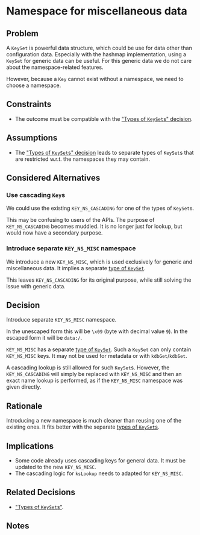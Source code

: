 # Namespace for miscellaneous data

## Problem

A `KeySet` is powerful data structure, which could be use for data other than configuration data.
Especially with the hashmap implementation, using a `KeySet` for generic data can be useful.
For this generic data we do not care about the namespace-related features.

However, because a `Key` cannot exist without a namespace, we need to choose a namespace.

## Constraints

- The outcome must be compatible with the ["Types of `KeySet`s" decision](../2_in_progress/keyset_types.md).

## Assumptions

- The ["Types of `KeySet`s" decision](../2_in_progress/keyset_types.md) leads to separate types of `KeySet`s that are restricted w.r.t. the namespaces they may contain.

## Considered Alternatives

### Use cascading `Key`s

We could use the existing `KEY_NS_CASCADING` for one of the types of `KeySet`s.

This may be confusing to users of the APIs.
The purpose of `KEY_NS_CASCADING` becomes muddied.
It is no longer just for lookup, but would now have a secondary purpose.

### Introduce separate `KEY_NS_MISC` namespace

We introduce a new `KEY_NS_MISC`, which is used exclusively for generic and miscellaneous data.
It implies a separate [type of `KeySet`](../2_in_progress/keyset_types.md).

This leaves `KEY_NS_CASCADING` for its original purpose, while still solving the issue with generic data.

## Decision

Introduce separate `KEY_NS_MISC` namespace.

In the unescaped form this will be `\x09` (byte with decimal value `9`).
In the escaped form it will be `data:/`.

`KEY_NS_MISC` has a separate [type of `KeySet`](../2_in_progress/keyset_types.md).
Such a `KeySet` can only contain `KEY_NS_MISC` keys.
It may not be used for metadata or with `kdbGet`/`kdbSet`.

A cascading lookup is still allowed for such `KeySet`s.
However, the `KEY_NS_CASCADING` will simply be replaced with `KEY_NS_MISC` and then an exact name lookup is performed, as if the `KEY_NS_MISC` namespace was given directly.

## Rationale

Introducing a new namespace is much cleaner than reusing one of the existing ones.
It fits better with the separate [types of `KeySet`s](../2_in_progress/keyset_types.md).

## Implications

- Some code already uses cascading keys for general data.
  It must be updated to the new `KEY_NS_MISC`.
- The cascading logic for `ksLookup` needs to adapted for `KEY_NS_MISC`.

## Related Decisions

- ["Types of `KeySet`s"](../2_in_progress/keyset_types.md).

## Notes

